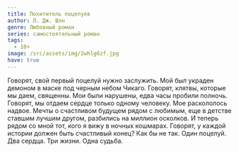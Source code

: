 ```yaml
---
title: Похититель поцелуев
author: Л. Дж. Шэн
genre: Любовный роман
series: самостоятельный роман
tags:
  - 18+
image: /src/assets/img/2whlg6zf.jpg
have: true
---
```

Говорят, свой первый поцелуй нужно заслужить. Мой был украден демоном в маске под черным небом Чикаго. Говорят, клятвы, которые мы даем, священны. Мои были нарушены, едва часы пробили полночь. Говорят, мы отдаем сердце только одному человеку. Мое раскололось надвое. Мечты о счастливом будущем рядом с любимым, еще в детстве ставшим лучшим другом, разбились на миллион осколков. И теперь рядом со мной тот, кого я вижу в ночных кошмарах. Говорят, у каждой истории должен быть счастливый конец? Как бы не так. Один поцелуй. Два сердца. Три жизни. Одна судьба.
